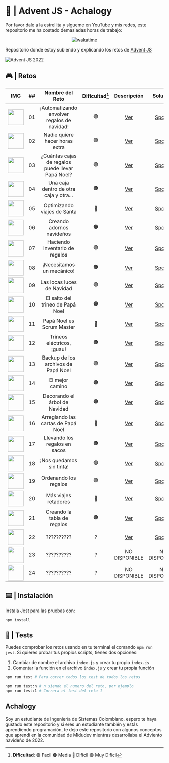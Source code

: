 # 🌟 | Advent JS - Achalogy

Por favor dale a la estrellita y sígueme en YouTube y mis redes, este repositorio me ha costado demasiadas horas de trabajo:

<div align="center">
<a href="https://wakatime.com/badge/user/dfad5e3e-d673-48d4-a2d9-29c1c546ed80/project/13d232f7-5f61-455e-9881-ad9601346286"><img src="https://wakatime.com/badge/user/dfad5e3e-d673-48d4-a2d9-29c1c546ed80/project/13d232f7-5f61-455e-9881-ad9601346286.svg" alt="wakatime"></a>
</div>

Repositorio donde estoy subiendo y explicando los retos de [Advent JS](https://adventjs.dev/)

![Advent JS 2022](https://i.imgur.com/HUihoze.jpg)

## 🎮 | Retos

|                                IMG                                  |  ##  |                  Nombre del Reto                  | Dificultad[^1] |                  Descripción                   |                                  Solución                                     |                Video                |
| :-----------------------------------------------------------------: | :--: | :-----------------------------------------------: | :------------: | :---------------------------------------------:| :--------------------------------------------------------------------------:  | :---------------------------------: |
|<img src="https://i.imgur.com/5zLFcNf.png" width="50" height="50" /> |  01  |    ¡Automatizando envolver regalos de navidad!    |       🟢       | [Ver](https://adventjs.dev/challenges/2022/1)  | [Spoiler](https://github.com/Achalogy/advent-js-2022/tree/main/retos/reto-1)  | [Ver](https://youtu.be/AlsPi16-xgI) |
|<img src="https://i.imgur.com/kIxSKDL.png" width="50" height="50" /> |  02  |         Nadie quiere hacer horas extra            |       🟢       | [Ver](https://adventjs.dev/challenges/2022/2)  | [Spoiler](https://github.com/Achalogy/advent-js-2022/tree/main/retos/reto-2)  | [Ver](https://youtu.be/ffPb7gMjaNE) |
|<img src="https://i.imgur.com/XCyw0U8.png" width="50" height="50" /> |  03  | ¿Cuántas cajas de regalos puede llevar Papá Noel? |       🟢       | [Ver](https://adventjs.dev/challenges/2022/3)  | [Spoiler](https://github.com/Achalogy/advent-js-2022/tree/main/retos/reto-3)  | [Ver](https://youtu.be/rCFlRQHvTQ8) |
|<img src="https://i.imgur.com/L85pHE7.png" width="50" height="50" /> |  04  |      Una caja dentro de otra caja y otra...       |       🟠       | [Ver](https://adventjs.dev/challenges/2022/4)  | [Spoiler](https://github.com/Achalogy/advent-js-2022/tree/main/retos/reto-4)  | [Ver](https://youtu.be/8HLJUp9zvTs) |
|<img src="https://i.imgur.com/y7Z0k6w.png" width="50" height="50" /> |  05  |            Optimizando viajes de Santa            |       🔴       | [Ver](https://adventjs.dev/challenges/2022/5)  | [Spoiler](https://github.com/Achalogy/advent-js-2022/tree/main/retos/reto-5)  | [Ver](https://youtu.be/BcpHWwe0ZIE) |
|<img src="https://i.imgur.com/hRsRMt1.png" width="50" height="50" /> |  06  |             Creando adornos navideños             |       🟠       | [Ver](https://adventjs.dev/challenges/2022/6)  | [Spoiler](https://github.com/Achalogy/advent-js-2022/tree/main/retos/reto-6)  |            NO DISPONIBLE            |
|<img src="https://i.imgur.com/SVnRN4G.png" width="50" height="50" /> |  07  |           Haciendo inventario de regalos          |       🟢       | [Ver](https://adventjs.dev/challenges/2022/7)  | [Spoiler](https://github.com/Achalogy/advent-js-2022/tree/main/retos/reto-7)  |            NO DISPONIBLE            |
|<img src="https://i.imgur.com/samqqgX.png" width="50" height="50" /> |  08  |              ¡Necesitamos un mecánico!            |       🟠       | [Ver](https://adventjs.dev/challenges/2022/8)  | [Spoiler](https://github.com/Achalogy/advent-js-2022/tree/main/retos/reto-8)  |            NO DISPONIBLE            |
|<img src="https://i.imgur.com/0mkkbXx.png" width="50" height="50" /> |  09  |             Las locas luces de Navidad            |       🟢       | [Ver](https://adventjs.dev/challenges/2022/9)  | [Spoiler](https://github.com/Achalogy/advent-js-2022/tree/main/retos/reto-9)  |            NO DISPONIBLE            |
|<img src="https://i.imgur.com/Z8CTPPx.png" width="50" height="50" /> |  10  |          El salto del trineo de Papá Noel         |       🟠       | [Ver](https://adventjs.dev/challenges/2022/10) | [Spoiler](https://github.com/Achalogy/advent-js-2022/tree/main/retos/reto-10) |            NO DISPONIBLE            |
|<img src="https://i.imgur.com/pjzw0mA.png" width="50" height="50" /> |  11  |             Papá Noel es Scrum Master             |       🔴       | [Ver](https://adventjs.dev/challenges/2022/11) | [Spoiler](https://github.com/Achalogy/advent-js-2022/tree/main/retos/reto-11) |            NO DISPONIBLE            |
|<img src="https://i.imgur.com/Iy7FnZH.png" width="50" height="50" /> |  12  |             Trineos eléctricos, ¡guau!            |       🟠       | [Ver](https://adventjs.dev/challenges/2022/12) | [Spoiler](https://github.com/Achalogy/advent-js-2022/tree/main/retos/reto-12) |            NO DISPONIBLE            |
|<img src="https://i.imgur.com/MeJZo6u.png" width="50" height="50" /> |  13  |         Backup de los archivos de Papá Noel       |       🟢       | [Ver](https://adventjs.dev/challenges/2022/13) | [Spoiler](https://github.com/Achalogy/advent-js-2022/tree/main/retos/reto-13) |            NO DISPONIBLE            |
|<img src="https://i.imgur.com/WC5GQN6.png" width="50" height="50" /> |  14  |                  El mejor camino                  |       🟠       | [Ver](https://adventjs.dev/challenges/2022/14) | [Spoiler](https://github.com/Achalogy/advent-js-2022/tree/main/retos/reto-14) |            NO DISPONIBLE            |
|<img src="https://i.imgur.com/10tpmKJ.png" width="50" height="50" /> |  15  |           Decorando el árbol de Navidad           |       🟠       | [Ver](https://adventjs.dev/challenges/2022/15) | [Spoiler](https://github.com/Achalogy/advent-js-2022/tree/main/retos/reto-15) |            NO DISPONIBLE            |
|<img src="https://i.imgur.com/7wzoH9Q.png" width="50" height="50" /> |  16  |         Arreglando las cartas de Papá Noel        |       🔴       | [Ver](https://adventjs.dev/challenges/2022/16) | [Spoiler](https://github.com/Achalogy/advent-js-2022/tree/main/retos/reto-16) |            NO DISPONIBLE            |
|<img src="https://i.imgur.com/1d7NZ33.png" width="50" height="50" /> |  17  |           Llevando los regalos en sacos           |       🟠       | [Ver](https://adventjs.dev/challenges/2022/17) | [Spoiler](https://github.com/Achalogy/advent-js-2022/tree/main/retos/reto-17) |            NO DISPONIBLE            |
|<img src="https://i.imgur.com/5E0rjbV.png" width="50" height="50" /> |  18  |              ¡Nos quedamos sin tinta!             |       🟢       | [Ver](https://adventjs.dev/challenges/2022/18) | [Spoiler](https://github.com/Achalogy/advent-js-2022/tree/main/retos/reto-18) |            NO DISPONIBLE            |
|<img src="https://i.imgur.com/hbBuJZH.png" width="50" height="50" /> |  19  |              Ordenando los regalos                |       🟢       | [Ver](https://adventjs.dev/challenges/2022/19) | [Spoiler](https://github.com/Achalogy/advent-js-2022/tree/main/retos/reto-19) |            NO DISPONIBLE            |
|<img src="https://i.imgur.com/YWBwVY2.png" width="50" height="50" /> |  20  |               Más viajes retadores                |       🔴       | [Ver](https://adventjs.dev/challenges/2022/20) | [Spoiler](https://github.com/Achalogy/advent-js-2022/tree/main/retos/reto-20) |            NO DISPONIBLE            |
|<img src="https://i.imgur.com/9eyxAFH.png" width="50" height="50" /> |  21  |            Creando la tabla de regalos            |       🟠       | [Ver](https://adventjs.dev/challenges/2022/21) | [Spoiler](https://github.com/Achalogy/advent-js-2022/tree/main/retos/reto-21) |            NO DISPONIBLE            |
|<img src="https://i.imgur.com/sANx7vo.png" width="50" height="50" /> |  22  |                    ??????????                     |       ?        | [Ver](https://adventjs.dev/challenges/2022/22) | [Spoiler](https://github.com/Achalogy/advent-js-2022/tree/main/retos/reto-22) |            NO DISPONIBLE            |
|<img src="https://i.imgur.com/8UEEMyH.png" width="50" height="50" /> |  23  |                    ??????????                     |       ?        |                  NO DISPONIBLE                 |                                NO DISPONIBLE                                  |            NO DISPONIBLE            |
|<img src="https://i.imgur.com/FmXcVms.png" width="50" height="50" /> |  24  |                    ??????????                     |       ?        |                  NO DISPONIBLE                 |                                NO DISPONIBLE                                  |            NO DISPONIBLE            |
[^1]: **Dificultad**: 🟢 Facil 🟠 Media 🔴 Dificil 🟣 Muy Dificil


## ⌨️ | Instalación

Instala Jest para las pruebas con:

```npm install```

## 🧪 | Tests

Puedes comprobar los retos usando en tu terminal el comando `npm run jest`.
Si quieres probar tus propios scripts, tienes dos opciones:

1. Cambiar de nombre el archivo `index.js` y crear tu propio `index.js`
2. Comentar la función en el archivo `index.js` y crear tu propia función

```bash
npm run test # Para correr todos los test de todos los retos

npm run test:n # n siendo el numero del reto, por ejemplo
npm run test:1 # Correra el test del reto 1
```

## Achalogy

Soy un estudiante de Ingeniería de Sistemas Colombiano, espero te haya gustado este repositorio y si eres un estudiante también y estás aprendiendo programación, te dejo este repositorio con algunos conceptos que aprendí en la comunidad de Midudev mientras desarrollaba el Adviento navideño de 2022.